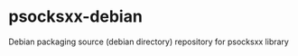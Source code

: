 psocksxx-debian
===============

Debian packaging source (debian directory) repository for psocksxx library
